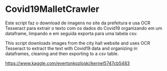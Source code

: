 # Covid19MalletCrawler

Este script faz o download de imagens no site da prefeitura e usa OCR Tesseract para extrair o texto com os dados do Covid19 organizando em um dataframe, limpando e em seguida exporta para uma  tabela csv.

This script downloads images from the city hall website and uses OCR Tesseract to extract the text with Covid19 data and organizing in  dataframes, cleaning and then exporting to a csv table.


https://www.kaggle.com/evertonkozloski/kernel5747cb5483
